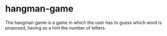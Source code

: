 # hangman-game
The hangman game is a game in which the user has to guess which word is proposed, having as a hint the number of letters.
